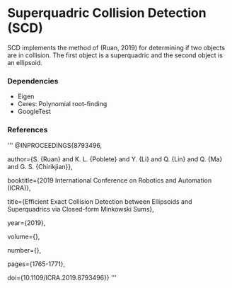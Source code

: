 Superquadric Collision Detection (SCD)
====
SCD implements the method of (Ruan, 2019) for determining if two objects are in collision. The first object is a superquadric and the second object is an ellipsoid.

### Dependencies
* Eigen
* Ceres: Polynomial root-finding
* GoogleTest

### References
'''
@INPROCEEDINGS{8793496,

  author={S. {Ruan} and K. L. {Poblete} and Y. {Li} and Q. {Lin} and Q. {Ma} and G. S. {Chirikjian}},

  booktitle={2019 International Conference on Robotics and Automation (ICRA)}, 

  title={Efficient Exact Collision Detection between Ellipsoids and Superquadrics via Closed-form Minkowski Sums}, 

  year={2019},

  volume={},

  number={},

  pages={1765-1771},

  doi={10.1109/ICRA.2019.8793496}}
'''
